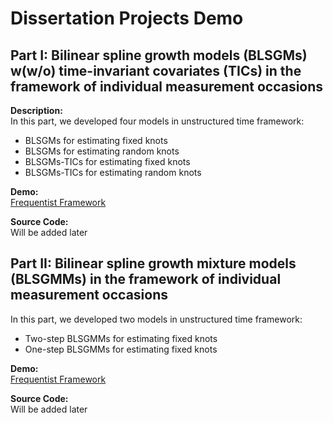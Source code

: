 # Dissertation Projects Demo

## Part I: Bilinear spline growth models (BLSGMs) w(w/o) time-invariant covariates (TICs) in the framework of individual measurement occasions
**Description:** <br>
In this part, we developed four models in unstructured time framework:
- BLSGMs for estimating fixed knots 
- BLSGMs for estimating random knots
- BLSGMs-TICs for estimating fixed knots 
- BLSGMs-TICs for estimating random knots

**Demo:** <br>
[Frequentist Framework](https://github.com/Veronica0206/Dissertation_projects/blob/master/Aim1_demo.md) <br>

**Source Code:** <br>
Will be added later

## Part II: Bilinear spline growth mixture models (BLSGMMs) in the framework of individual measurement occasions
In this part, we developed two models in unstructured time framework:
- Two-step BLSGMMs for estimating fixed knots
- One-step BLSGMMs for estimating fixed knots

**Demo:** <br>
[Frequentist Framework](https://github.com/Veronica0206/Dissertation_projects/blob/master/Aim2_demo.md) <br>

**Source Code:** <br>
Will be added later
